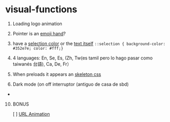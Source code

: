 # visual-functions

1. Loading logo animation

2. Pointer is an [emoji hand](https://kulbachny.com)?

3. have a [selection color](https://www.vox.com) or the [text itself](https://www.davidebaratta.com/info)
            `::selection {
            background-color: #352e7e;
            color: #fff;}`   

4. 4 languages: En, Se, Es, (Zh, Tw(es tamil pero lo hago pasar como taiwanés 台語), Ca, De, Fr）

5. When preloads it appears an [skeleton css](https://www.youtube.com/watch?v=ZVug65gW-fc0)

6. Dark mode (on off interruptor (antiguo de casa de sbd)

-

10. BONUS 

    [ ]  [URL Animation](twitter.com/nealagarwal/status/1293578708247248897)